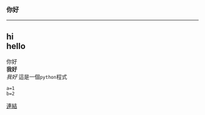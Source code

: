 ### 你好
---
hi <br>
hello
---
你好<br>
__我好__ <br>
*我好*
這是一個``python``程式
```
a=1
b=2
```
[連結](https://www.cwa.gov.tw/V8/C/)
